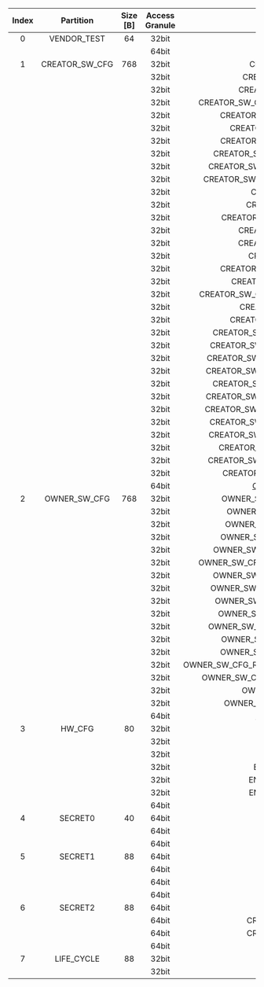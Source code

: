 <!--
DO NOT EDIT THIS FILE DIRECTLY.
It has been generated with ./util/design/gen-otp-mmap.py
-->

|  Index  |   Partition    |  Size [B]  |  Access Granule  |                         Item                          |  Byte Address  |  Size [B]  |
|:-------:|:--------------:|:----------:|:----------------:|:-----------------------------------------------------:|:--------------:|:----------:|
|    0    |  VENDOR_TEST   |     64     |      32bit       |                        SCRATCH                        |     0x000      |     56     |
|         |                |            |      64bit       |    [VENDOR_TEST_DIGEST](#Reg_vendor_test_digest_0)    |     0x038      |     8      |
|    1    | CREATOR_SW_CFG |    768     |      32bit       |                CREATOR_SW_CFG_AST_CFG                 |     0x040      |    156     |
|         |                |            |      32bit       |              CREATOR_SW_CFG_AST_INIT_EN               |     0x0DC      |     4      |
|         |                |            |      32bit       |              CREATOR_SW_CFG_ROM_EXT_SKU               |     0x0E0      |     4      |
|         |                |            |      32bit       |     CREATOR_SW_CFG_SIGVERIFY_RSA_MOD_EXP_IBEX_EN      |     0x0E4      |     4      |
|         |                |            |      32bit       |          CREATOR_SW_CFG_SIGVERIFY_RSA_KEY_EN          |     0x0E8      |     8      |
|         |                |            |      32bit       |            CREATOR_SW_CFG_SIGVERIFY_SPX_EN            |     0x0F0      |     4      |
|         |                |            |      32bit       |          CREATOR_SW_CFG_SIGVERIFY_SPX_KEY_EN          |     0x0F4      |     8      |
|         |                |            |      32bit       |         CREATOR_SW_CFG_FLASH_DATA_DEFAULT_CFG         |     0x0FC      |     4      |
|         |                |            |      32bit       |        CREATOR_SW_CFG_FLASH_INFO_BOOT_DATA_CFG        |     0x100      |     4      |
|         |                |            |      32bit       |       CREATOR_SW_CFG_FLASH_HW_INFO_CFG_OVERRIDE       |     0x104      |     4      |
|         |                |            |      32bit       |                 CREATOR_SW_CFG_RNG_EN                 |     0x108      |     4      |
|         |                |            |      32bit       |               CREATOR_SW_CFG_JITTER_EN                |     0x10C      |     4      |
|         |                |            |      32bit       |           CREATOR_SW_CFG_RET_RAM_RESET_MASK           |     0x110      |     4      |
|         |                |            |      32bit       |              CREATOR_SW_CFG_MANUF_STATE               |     0x114      |     4      |
|         |                |            |      32bit       |              CREATOR_SW_CFG_ROM_EXEC_EN               |     0x118      |     4      |
|         |                |            |      32bit       |                CREATOR_SW_CFG_CPUCTRL                 |     0x11C      |     4      |
|         |                |            |      32bit       |          CREATOR_SW_CFG_MIN_SEC_VER_ROM_EXT           |     0x120      |     4      |
|         |                |            |      32bit       |            CREATOR_SW_CFG_MIN_SEC_VER_BL0             |     0x124      |     4      |
|         |                |            |      32bit       |      CREATOR_SW_CFG_DEFAULT_BOOT_DATA_IN_PROD_EN      |     0x128      |     4      |
|         |                |            |      32bit       |              CREATOR_SW_CFG_RMA_SPIN_EN               |     0x12C      |     4      |
|         |                |            |      32bit       |            CREATOR_SW_CFG_RMA_SPIN_CYCLES             |     0x130      |     4      |
|         |                |            |      32bit       |         CREATOR_SW_CFG_RNG_REPCNT_THRESHOLDS          |     0x134      |     4      |
|         |                |            |      32bit       |         CREATOR_SW_CFG_RNG_REPCNTS_THRESHOLDS         |     0x138      |     4      |
|         |                |            |      32bit       |        CREATOR_SW_CFG_RNG_ADAPTP_HI_THRESHOLDS        |     0x13C      |     4      |
|         |                |            |      32bit       |        CREATOR_SW_CFG_RNG_ADAPTP_LO_THRESHOLDS        |     0x140      |     4      |
|         |                |            |      32bit       |         CREATOR_SW_CFG_RNG_BUCKET_THRESHOLDS          |     0x144      |     4      |
|         |                |            |      32bit       |        CREATOR_SW_CFG_RNG_MARKOV_HI_THRESHOLDS        |     0x148      |     4      |
|         |                |            |      32bit       |        CREATOR_SW_CFG_RNG_MARKOV_LO_THRESHOLDS        |     0x14C      |     4      |
|         |                |            |      32bit       |        CREATOR_SW_CFG_RNG_EXTHT_HI_THRESHOLDS         |     0x150      |     4      |
|         |                |            |      32bit       |        CREATOR_SW_CFG_RNG_EXTHT_LO_THRESHOLDS         |     0x154      |     4      |
|         |                |            |      32bit       |          CREATOR_SW_CFG_RNG_ALERT_THRESHOLD           |     0x158      |     4      |
|         |                |            |      32bit       |        CREATOR_SW_CFG_RNG_HEALTH_CONFIG_DIGEST        |     0x15C      |     4      |
|         |                |            |      32bit       |           CREATOR_SW_CFG_SRAM_KEY_RENEW_EN            |     0x160      |     4      |
|         |                |            |      64bit       | [CREATOR_SW_CFG_DIGEST](#Reg_creator_sw_cfg_digest_0) |     0x338      |     8      |
|    2    |  OWNER_SW_CFG  |    768     |      32bit       |           OWNER_SW_CFG_ROM_ERROR_REPORTING            |     0x340      |     4      |
|         |                |            |      32bit       |            OWNER_SW_CFG_ROM_BOOTSTRAP_DIS             |     0x344      |     4      |
|         |                |            |      32bit       |            OWNER_SW_CFG_ROM_ALERT_CLASS_EN            |     0x348      |     4      |
|         |                |            |      32bit       |           OWNER_SW_CFG_ROM_ALERT_ESCALATION           |     0x34C      |     4      |
|         |                |            |      32bit       |         OWNER_SW_CFG_ROM_ALERT_CLASSIFICATION         |     0x350      |    320     |
|         |                |            |      32bit       |      OWNER_SW_CFG_ROM_LOCAL_ALERT_CLASSIFICATION      |     0x490      |     64     |
|         |                |            |      32bit       |          OWNER_SW_CFG_ROM_ALERT_ACCUM_THRESH          |     0x4D0      |     16     |
|         |                |            |      32bit       |         OWNER_SW_CFG_ROM_ALERT_TIMEOUT_CYCLES         |     0x4E0      |     16     |
|         |                |            |      32bit       |          OWNER_SW_CFG_ROM_ALERT_PHASE_CYCLES          |     0x4F0      |     64     |
|         |                |            |      32bit       |          OWNER_SW_CFG_ROM_ALERT_DIGEST_PROD           |     0x530      |     4      |
|         |                |            |      32bit       |        OWNER_SW_CFG_ROM_ALERT_DIGEST_PROD_END         |     0x534      |     4      |
|         |                |            |      32bit       |           OWNER_SW_CFG_ROM_ALERT_DIGEST_DEV           |     0x538      |     4      |
|         |                |            |      32bit       |           OWNER_SW_CFG_ROM_ALERT_DIGEST_RMA           |     0x53C      |     4      |
|         |                |            |      32bit       |    OWNER_SW_CFG_ROM_WATCHDOG_BITE_THRESHOLD_CYCLES    |     0x540      |     4      |
|         |                |            |      32bit       |        OWNER_SW_CFG_ROM_KEYMGR_ROM_EXT_MEAS_EN        |     0x544      |     4      |
|         |                |            |      32bit       |               OWNER_SW_CFG_MANUF_STATE                |     0x548      |     4      |
|         |                |            |      32bit       |            OWNER_SW_CFG_ROM_RSTMGR_INFO_EN            |     0x54C      |     4      |
|         |                |            |      64bit       |   [OWNER_SW_CFG_DIGEST](#Reg_owner_sw_cfg_digest_0)   |     0x638      |     8      |
|    3    |     HW_CFG     |     80     |      32bit       |                       DEVICE_ID                       |     0x640      |     32     |
|         |                |            |      32bit       |                      MANUF_STATE                      |     0x660      |     32     |
|         |                |            |      32bit       |                    EN_SRAM_IFETCH                     |     0x680      |     1      |
|         |                |            |      32bit       |                 EN_CSRNG_SW_APP_READ                  |     0x681      |     1      |
|         |                |            |      32bit       |                EN_ENTROPY_SRC_FW_READ                 |     0x682      |     1      |
|         |                |            |      32bit       |                EN_ENTROPY_SRC_FW_OVER                 |     0x683      |     1      |
|         |                |            |      64bit       |         [HW_CFG_DIGEST](#Reg_hw_cfg_digest_0)         |     0x688      |     8      |
|    4    |    SECRET0     |     40     |      64bit       |                   TEST_UNLOCK_TOKEN                   |     0x690      |     16     |
|         |                |            |      64bit       |                    TEST_EXIT_TOKEN                    |     0x6A0      |     16     |
|         |                |            |      64bit       |        [SECRET0_DIGEST](#Reg_secret0_digest_0)        |     0x6B0      |     8      |
|    5    |    SECRET1     |     88     |      64bit       |                  FLASH_ADDR_KEY_SEED                  |     0x6B8      |     32     |
|         |                |            |      64bit       |                  FLASH_DATA_KEY_SEED                  |     0x6D8      |     32     |
|         |                |            |      64bit       |                  SRAM_DATA_KEY_SEED                   |     0x6F8      |     16     |
|         |                |            |      64bit       |        [SECRET1_DIGEST](#Reg_secret1_digest_0)        |     0x708      |     8      |
|    6    |    SECRET2     |     88     |      64bit       |                       RMA_TOKEN                       |     0x710      |     16     |
|         |                |            |      64bit       |                CREATOR_ROOT_KEY_SHARE0                |     0x720      |     32     |
|         |                |            |      64bit       |                CREATOR_ROOT_KEY_SHARE1                |     0x740      |     32     |
|         |                |            |      64bit       |        [SECRET2_DIGEST](#Reg_secret2_digest_0)        |     0x760      |     8      |
|    7    |   LIFE_CYCLE   |     88     |      32bit       |                   LC_TRANSITION_CNT                   |     0x768      |     48     |
|         |                |            |      32bit       |                       LC_STATE                        |     0x798      |     40     |
